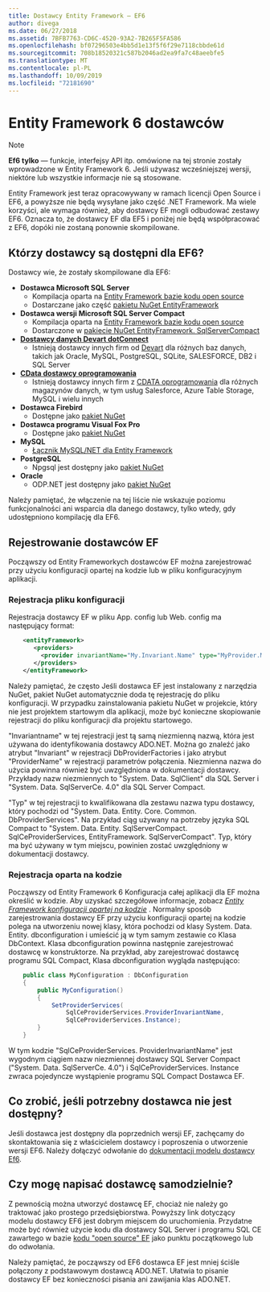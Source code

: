 ```yaml
---
title: Dostawcy Entity Framework — EF6
author: divega
ms.date: 06/27/2018
ms.assetid: 7BFB7763-CD6C-4520-93A2-7B265F5FA586
ms.openlocfilehash: bf07296503e4bb5d1e13f5f6f29e7118cbbde61d
ms.sourcegitcommit: 708b18520321c587b2046ad2ea9fa7c48aeebfe5
ms.translationtype: MT
ms.contentlocale: pl-PL
ms.lasthandoff: 10/09/2019
ms.locfileid: "72181690"
---
```

# <a name="entity-framework-6-providers"></a>Entity Framework 6 dostawców
> [!NOTE]
> **Ef6 tylko** — funkcje, interfejsy API itp. omówione na tej stronie zostały wprowadzone w Entity Framework 6. Jeśli używasz wcześniejszej wersji, niektóre lub wszystkie informacje nie są stosowane.

Entity Framework jest teraz opracowywany w ramach licencji Open Source i EF6, a powyższe nie będą wysyłane jako część .NET Framework. Ma wiele korzyści, ale wymaga również, aby dostawcy EF mogli odbudować zestawy EF6. Oznacza to, że dostawcy EF dla EF5 i poniżej nie będą współpracować z EF6, dopóki nie zostaną ponownie skompilowane.

## <a name="which-providers-are-available-for-ef6"></a>Którzy dostawcy są dostępni dla EF6?

Dostawcy wie, że zostały skompilowane dla EF6:

*   **Dostawca Microsoft SQL Server**
    *   Kompilacja oparta na [Entity Framework bazie kodu open source](https://github.com/aspnet/EntityFramework6)
    *   Dostarczane jako część [pakietu NuGet EntityFramework](https://nuget.org/packages/EntityFramework)
*   **Dostawca wersji Microsoft SQL Server Compact**
    *   Kompilacja oparta na [Entity Framework bazie kodu open source](https://github.com/aspnet/EntityFramework6)
    *   Dostarczone w [pakiecie NuGet EntityFramework. SqlServerCompact](https://nuget.org/packages/EntityFramework.SqlServerCompact)
*   [**Dostawcy danych Devart dotConnect**](https://www.devart.com/dotconnect/)
    *   Istnieją dostawcy innych firm od [Devart](https://www.devart.com/) dla różnych baz danych, takich jak Oracle, MySQL, PostgreSQL, SQLite, SALESFORCE, DB2 i SQL Server
*   [**CData dostawcy oprogramowania**](https://www.cdata.com/ado/)
    *   Istnieją dostawcy innych firm z [CDATA oprogramowania](https://www.cdata.com/ado/) dla różnych magazynów danych, w tym usług Salesforce, Azure Table Storage, MySQL i wielu innych
*   **Dostawca Firebird**
    *   Dostępne jako [pakiet NuGet](https://www.nuget.org/packages/EntityFramework.Firebird/)
*   **Dostawca programu Visual Fox Pro**
    *   Dostępne jako [pakiet NuGet](https://www.nuget.org/packages/VFPEntityFrameworkProvider2/)
*   **MySQL**
    *   [Łącznik MySQL/NET dla Entity Framework](https://dev.mysql.com/doc/connector-net/en/connector-net-entityframework60.html)
*   **PostgreSQL**
    *   Npgsql jest dostępny jako [pakiet NuGet](https://www.nuget.org/packages/EntityFramework6.Npgsql/)
*   **Oracle**
    *   ODP.NET jest dostępny jako [pakiet NuGet](https://www.nuget.org/packages/Oracle.ManagedDataAccess.EntityFramework/)

Należy pamiętać, że włączenie na tej liście nie wskazuje poziomu funkcjonalności ani wsparcia dla danego dostawcy, tylko wtedy, gdy udostępniono kompilację dla EF6.

## <a name="registering-ef-providers"></a>Rejestrowanie dostawców EF

Począwszy od Entity Frameworkych dostawców EF można zarejestrować przy użyciu konfiguracji opartej na kodzie lub w pliku konfiguracyjnym aplikacji.

### <a name="config-file-registration"></a>Rejestracja pliku konfiguracji

Rejestracja dostawcy EF w pliku App. config lub Web. config ma następujący format:


``` xml
    <entityFramework>
       <providers>
         <provider invariantName="My.Invariant.Name" type="MyProvider.MyProviderServices, MyAssembly" />
       </providers>
    </entityFramework>
```

Należy pamiętać, że często Jeśli dostawca EF jest instalowany z narzędzia NuGet, pakiet NuGet automatycznie doda tę rejestrację do pliku konfiguracji. W przypadku zainstalowania pakietu NuGet w projekcie, który nie jest projektem startowym dla aplikacji, może być konieczne skopiowanie rejestracji do pliku konfiguracji dla projektu startowego.

"Invariantname" w tej rejestracji jest tą samą niezmienną nazwą, która jest używana do identyfikowania dostawcy ADO.NET. Można go znaleźć jako atrybut "Invariant" w rejestracji DbProviderFactories i jako atrybut "ProviderName" w rejestracji parametrów połączenia. Niezmienna nazwa do użycia powinna również być uwzględniona w dokumentacji dostawcy. Przykłady nazw niezmiennych to "System. Data. SqlClient" dla SQL Server i "System. Data. SqlServerCe. 4.0" dla SQL Server Compact.

"Typ" w tej rejestracji to kwalifikowana dla zestawu nazwa typu dostawcy, który pochodzi od "System. Data. Entity. Core. Common. DbProviderServices". Na przykład ciąg używany na potrzeby języka SQL Compact to "System. Data. Entity. SqlServerCompact. SqlCeProviderServices, EntityFramework. SqlServerCompact". Typ, który ma być używany w tym miejscu, powinien zostać uwzględniony w dokumentacji dostawcy.

### <a name="code-based-registration"></a>Rejestracja oparta na kodzie

Począwszy od Entity Framework 6 Konfiguracja całej aplikacji dla EF można określić w kodzie. Aby uzyskać szczegółowe informacje, zobacz _[Entity Framework konfiguracji opartej na kodzie](https://msdn.microsoft.com/data/jj680699)_ . Normalny sposób zarejestrowania dostawcy EF przy użyciu konfiguracji opartej na kodzie polega na utworzeniu nowej klasy, która pochodzi od klasy System. Data. Entity. dbconfiguration i umieścić ją w tym samym zestawie co Klasa DbContext. Klasa dbconfiguration powinna następnie zarejestrować dostawcę w konstruktorze. Na przykład, aby zarejestrować dostawcę programu SQL Compact, Klasa dbconfiguration wygląda następująco:

``` csharp
    public class MyConfiguration : DbConfiguration
    {
        public MyConfiguration()
        {
            SetProviderServices(
                SqlCeProviderServices.ProviderInvariantName,
                SqlCeProviderServices.Instance);
        }
    }
```

W tym kodzie "SqlCeProviderServices. ProviderInvariantName" jest wygodnym ciągiem nazw niezmiennej dostawcy SQL Server Compact ("System. Data. SqlServerCe. 4.0") i SqlCeProviderServices. Instance zwraca pojedyncze wystąpienie programu SQL Compact Dostawca EF.

## <a name="what-if-the-provider-i-need-isnt-available"></a>Co zrobić, jeśli potrzebny dostawca nie jest dostępny?

Jeśli dostawca jest dostępny dla poprzednich wersji EF, zachęcamy do skontaktowania się z właścicielem dostawcy i poproszenia o utworzenie wersji EF6. Należy dołączyć odwołanie do [dokumentacji modelu dostawcy Ef6](~/ef6/fundamentals/providers/provider-model.md).

## <a name="can-i-write-a-provider-myself"></a>Czy mogę napisać dostawcę samodzielnie?

Z pewnością można utworzyć dostawcę EF, chociaż nie należy go traktować jako prostego przedsiębiorstwa. Powyższy link dotyczący modelu dostawcy EF6 jest dobrym miejscem do uruchomienia. Przydatne może być również użycie kodu dla dostawcy SQL Server i programu SQL CE zawartego w bazie [kodu "open source" EF](https://github.com/aspnet/EntityFramework6) jako punktu początkowego lub do odwołania.

Należy pamiętać, że począwszy od EF6 dostawca EF jest mniej ściśle połączony z podstawowym dostawcą ADO.NET. Ułatwia to pisanie dostawcy EF bez konieczności pisania ani zawijania klas ADO.NET.
